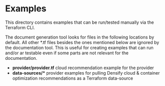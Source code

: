 # Examples

This directory contains examples that can be run/tested manually via the Terraform CLI.

The document generation tool looks for files in the following locations by default. All other *.tf files besides the ones mentioned below are ignored by the documentation tool. This is useful for creating examples that can run and/or ar testable even if some parts are not relevant for the documentation.

* **provider/provider.tf** cloud recommendation example for the provider
* **data-sources/\*** provider examples for pulling Densify cloud & container optimization recommendations as a Terraform data-source
